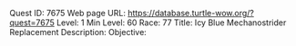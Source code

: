 Quest ID: 7675
Web page URL: https://database.turtle-wow.org/?quest=7675
Level: 1
Min Level: 60
Race: 77
Title: Icy Blue Mechanostrider Replacement
Description: 
Objective: 

